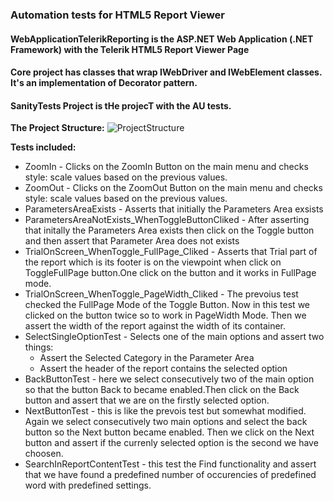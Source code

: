 ### Automation tests for HTML5 Report Viewer

#### WebApplicationTelerikReporting is the  ASP.NET Web Application (.NET Framework) with the Telerik HTML5 Report Viewer Page

#### Core project has classes that wrap IWebDriver and IWebElement classes. It's an implementation of Decorator pattern.  

#### SanityTests Project is tHe projecT with the AU tests.

**The Project Structure:**
![ProjectStructure](https://user-images.githubusercontent.com/35447819/88487932-3afc2780-cf92-11ea-9970-150818a31903.png)

**Tests included:**
* ZoomIn - Clicks on the ZoomIn Button on the main menu and checks style: scale values based on the previous values.
* ZoomOut -  Clicks on the ZoomOut Button on the main menu and checks style: scale values based on the previous values.
* ParametersAreaExists - Asserts that initially the Parameters Area exsists
* ParametersAreaNotExists_WhenToggleButtonCliked - After asserting that initally the Parameters Area exists then click on the Toggle button and then assert that Parameter Area does not exists
* TrialOnScreen_WhenToggle_FullPage_Cliked - Asserts that Trial part of the report which is its footer is on the viewpoint when click on ToggleFullPage button.One click on the button and it works in FullPage mode.
* TrialOnScreen_WhenToggle_PageWidth_Cliked - The prevoius test checked the FullPage Mode of the Toggle Button. Now in this test we clicked on the button twice so to work in PageWidth Mode. Then we assert the width of the report against the width of its container.
* SelectSingleOptionTest - Selects one of the main options and assert two things: 
  * Assert the Selected Category in the Parameter Area 
  * Assert the header of the report contains the selected option
* BackButtonTest - here we select consecutively two of the main option so that the button Back to became enabled.Then click on the Back button and assert that we are on the firstly selected option.
* NextButtonTest - this is like the prevois test but somewhat modified. Again we select consecutively two main options and select the back button so the Next button became enabled. Then we click on the Next button and assert if the currenly selected option is the second we have choosen.
* SearchInReportContentTest - this test the Find functionality and assert that we have found a predefined number of occurencies of predefined word with predefined settings.

